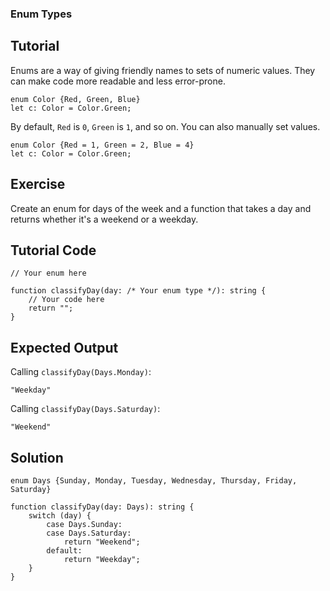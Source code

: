 ### Enum Types

Tutorial
-------
Enums are a way of giving friendly names to sets of numeric values. They can make code more readable and less error-prone.

    enum Color {Red, Green, Blue}
    let c: Color = Color.Green;

By default, `Red` is `0`, `Green` is `1`, and so on. You can also manually set values.

    enum Color {Red = 1, Green = 2, Blue = 4}
    let c: Color = Color.Green;

Exercise
-------
Create an enum for days of the week and a function that takes a day and returns whether it's a weekend or a weekday.

Tutorial Code
-------

    // Your enum here

    function classifyDay(day: /* Your enum type */): string {
        // Your code here
        return "";
    }

Expected Output
-------
Calling `classifyDay(Days.Monday)`:

    "Weekday"

Calling `classifyDay(Days.Saturday)`:

    "Weekend"

Solution
-------

    enum Days {Sunday, Monday, Tuesday, Wednesday, Thursday, Friday, Saturday}

    function classifyDay(day: Days): string {
        switch (day) {
            case Days.Sunday:
            case Days.Saturday:
                return "Weekend";
            default:
                return "Weekday";
        }
    }